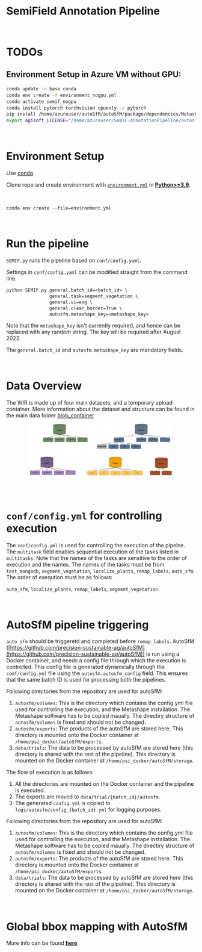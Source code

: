 # SemiField Annotation Pipeline


<br>

# TODOs

## Environment Setup in Azure VM without GPU:

```Bash
conda update -n base conda
conda env create -f environment_nogpu.yml
conda activate semif_nogpu
conda install pytorch torchvision cpuonly -c pytorch
pip install /home/azureuser/autoSfM/autoSfM/package/dependencies/Metashape-1.8.0-cp35.cp36.cp37.cp38-abi3-linux_x86_64.whl
export agisoft_LICENSE="/home/azureuser/SemiF-AnnotationPipeline/autosfm/volumes/metashape/metashape-pro/metashape.lic"
```
<br>

# Environment Setup

Use [conda](https://docs.conda.io/projects/conda/en/latest/user-guide/install/index.html). 

Clone repo and create environment with [`environment.yml`](environment.yml) in [**Python>=3.9**](https://www.python.org/).

<br>

```
conda env create --file=environment.yml
```

<br>


# Run the pipeline


`SEMIF.py` runs the pipeline based on `conf/config.yaml`.
<br>

Settings in `conf/config.yaml` can be modified straight from the command line. 

```
python SEMIF.py general.batch_id=<batch_id> \
                general.task=segment_vegetation \
                general.vi=exg \
                general.clear_border=True \
                autosfm.metashape_key=<metashape_key>
```

Note that the ```metashape_key``` isn't currently required, and hence can be replaced with any random string. The key will be required after August 2022.

The ```general.batch_id``` and ```autosfm.metashape_key``` are mandatory fields.

<br>

# Data Overview

The WIR is made up of four main datasets, and a temporary upload container. More information about the dataset and structure can be found in the main data folder [blob_container](blob_container/README.md)

<p align="center">
<img src="Assets/overview.png" width=75%/>
</p>


<br>
<br>

# ```conf/config.yml``` for controlling execution
The ```conf/config.yml``` is used for controlling the execution of the pipelne. The ```multitask``` field enables sequential execution of the tasks listed in ```multitasks```. Note that the names of the tasks are sensitive to the order of execution and the names. The names of the tasks must be from ```test_mongodb```, ```segment_vegetation```, ```localize_plants```, ```remap_labels```, ```auto_sfm```. The order of exeqution must be as follows:

```auto_sfm```, ```localize_plants```, ```remap_labels```, ```segment_vegetation```

<br>

# AutoSfM pipeline triggering
```auto_sfm``` should be triggeretd and completed before ```remap_labels```. AutoSfM ([https://github.com/precision-sustainable-ag/autoSfM](https://github.com/precision-sustainable-ag/autoSfM)) is run using a Docker container, and needs a config file through which the execution is controlled. This config file is generated dynamically through the ```conf/config.yml``` file using the ```autosfm.autosfm_config``` field. This ensures that the same batch ID is used for processing both the pipelines.

Following directories from the repository are used for autoSfM:
1. ```autosfm/volumes```: This is the directory which contains the config.yml file used for controlling the execution, and the Metashape installation. The Metashape software has to be copied maually. The directiry structure of ```autosfm/volumes``` is fixed and should not be changed.
2. ```autosfm/exports```: The products of the autoSfM are stored here. This directory is mounted onto the Docker container at ```/home/psi_docker/autoSfM/exports```.
3. ```data/trials```: The data to be processed by autoSfM are stored here (this directory is shared with the rest of the pipeline). This directory is mounted on the Docker container at ```/home/psi_docker/autoSfM/storage```.

The flow of execution is as follows:
1. All the directories are mounted on the Docker container and the pipeline is executed.
2. The exports are moved to ```data/trial/{batch_id}/autosfm```.
3. The generated ```config.yml``` is copied to ```logs/autosfm/config_{batch_id}.yml``` for logging purposes.

Following directories from the repository are used for autoSfM:
1. ```autosfm/volumes```: This is the directory which contains the config.yml file used for controlling the execution, and the Metashape installation. The Metashape software has to be copied maually. The directiry structure of ```autosfm/volumes``` is fixed and should not be changed.
2. ```autosfm/exports```: The products of the autoSfM are stored here. This directory is mounted onto the Docker container at ```/home/psi_docker/autoSfM/exports```.
3. ```data/trials```: The data to be processed by autoSfM are stored here (this directory is shared with the rest of the pipeline). This directory is mounted on the Docker container at ```/home/psi_docker/autoSfM/storage```.

<br>

# Global bbox mapping with AutoSfM

More info can be found [**here**](bbox/README.md)

